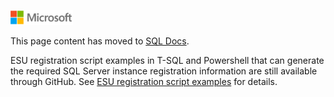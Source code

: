 ![](./media/solutions-microsoft-logo-small.png)

This page content has moved to [SQL Docs](https://docs.microsoft.com/sql/sql-server/end-of-support/sql-server-extended-security-updates).

ESU registration script examples in T-SQL and Powershell that can generate the required SQL Server instance registration information are still available through GitHub. See [ESU registration script examples](scripts.md) for details.
